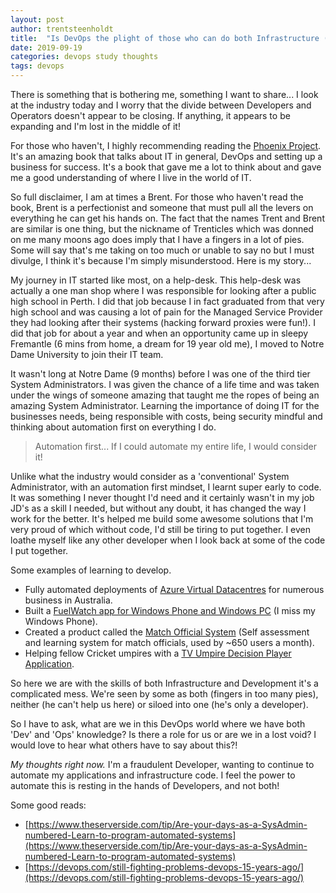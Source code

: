 ```yaml
---
layout: post
author: trentsteenholdt
title:  "Is DevOps the plight of those who can do both Infrastructure (Ops) and Development?"
date: 2019-09-19
categories: devops study thoughts
tags: devops
---
```


There is something that is bothering me, something I want to share... I look at the industry today and I worry that the divide between Developers and Operators doesn't appear to be closing. If anything, it appears to be expanding and I'm lost in the middle of it!

For those who haven't, I highly recommending reading the [Phoenix Project](https://www.amazon.com/Phoenix-Project-DevOps-Helping-Business/dp/0988262592). It's an amazing book that talks about IT in general, DevOps and setting up a business for success. It's a book that gave me a lot to think about and gave me a good understanding of where I live in the world of IT.

So full disclaimer, I am at times a Brent. For those who haven't read the book, Brent is a perfectionist and someone that must pull all the levers on everything he can get his hands on. The fact that the names Trent and Brent are similar is one thing, but the nickname of Trenticles which was donned on me many moons ago does imply that I have a fingers in a lot of pies. Some will say that's me taking on too much or unable to say no but I must divulge, I think it's because I'm simply misunderstood. Here is my story...

My journey in IT started like most, on a help-desk. This help-desk was actually a one man shop where I was responsible for looking after a public high school in Perth. I did that job because I in fact graduated from that very high school and was causing a lot of pain for the Managed Service Provider they had looking after their systems (hacking forward proxies were fun!). I did that job for about a year and when an opportunity came up in sleepy Fremantle (6 mins from home, a dream for 19 year old me), I moved to Notre Dame University to join their IT team.

It wasn't long at Notre Dame (9 months) before I was one of the third tier System Administrators. I was given the chance of a life time and was taken under the wings of someone amazing that taught me the ropes of being an amazing System Administrator. Learning the importance of doing IT for the businesses needs, being responsible with costs, being security mindful and thinking about automation first on everything I do.

> Automation first... If I could automate my entire life, I would consider it!

Unlike what the industry would consider as a 'conventional' System Administrator, with an automation first mindset, I learnt super early to code. It was something I never thought I'd need and it certainly wasn't in my job JD's as a skill I needed, but without any doubt, it has changed the way I work for the better. It's helped me build some awesome solutions that I'm very proud of which without code, I'd still be tiring to put together. I even loathe myself like any other developer when I look back at some of the code I put together.

Some examples of learning to develop.

- Fully automated deployments of [Azure Virtual Datacentres](https://docs.microsoft.com/en-us/azure/architecture/vdc/) for numerous business in Australia.
- Built a [FuelWatch app for Windows Phone and Windows PC](https://www.microsoft.com/en-au/p/fuelcheckwa/9nblggh07zlz?activetab=pivot:overviewtab) (I miss my Windows Phone).
- Created a product called the [Match Official System](https://matchofficialsystem.com/login) (Self assessment and learning system for match officials, used by ~650 users a month).
- Helping fellow Cricket umpires with a [TV Umpire Decision Player Application](https://www.linkedin.com/posts/trentsteenholdt_electron-javascript-developerlife-activity-6572496487132041216-AkXx).

So here we are with the skills of both Infrastructure and Development it's a complicated mess. We're seen by some as both (fingers in too many pies), neither (he can't help us here) or siloed into one (he's only a developer).

So I have to ask, what are we in this DevOps world where we have both 'Dev' and 'Ops' knowledge? Is there a role for us or are we in a lost void? I would love to hear what others have to say about this?!

_My thoughts right now._ I'm a fraudulent Developer, wanting to continue to automate my applications and infrastructure code. I feel the power to automate this is resting in the hands of Developers, and not both!

Some good reads:

- [https://www.theserverside.com/tip/Are-your-days-as-a-SysAdmin-numbered-Learn-to-program-automated-systems](https://www.theserverside.com/tip/Are-your-days-as-a-SysAdmin-numbered-Learn-to-program-automated-systems)
- [https://devops.com/still-fighting-problems-devops-15-years-ago/](https://devops.com/still-fighting-problems-devops-15-years-ago/)
